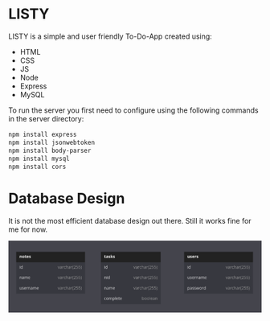 # LISTY

LISTY is a simple and user friendly To-Do-App created using:
- HTML
- CSS
- JS
- Node
- Express
- MySQL

To run the server you first need to configure using the following commands in the server directory:
```
npm install express
npm install jsonwebtoken
npm install body-parser
npm install mysql
npm install cors
```

# Database Design
It is not the most efficient database design out there. Still it works fine for me for now.

![Database Schema](/Extra/databaseSchema.png "Database Schema")